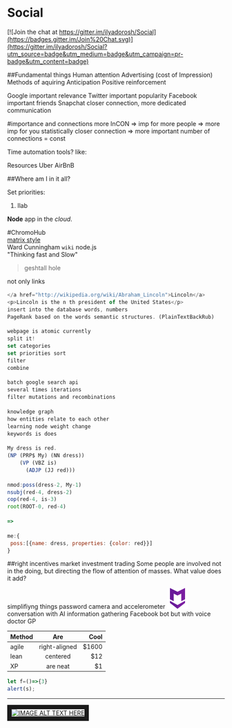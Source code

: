 # Social

[![Join the chat at https://gitter.im/ilyadorosh/Social](https://badges.gitter.im/Join%20Chat.svg)](https://gitter.im/ilyadorosh/Social?utm_source=badge&utm_medium=badge&utm_campaign=pr-badge&utm_content=badge)  

##Fundamental things
Human attention
 Advertising (cost of Impression)
 Methods of aquiring
  Anticipation
  Positive reinforcement
  
  Google important relevance
  Twitter important popularity
  Facebook important friends
  Snapchat closer connection, more dedicated communication
  
  
  #importance and connections
  more InCON => imp for more people => more imp for you statistically
  closer connection => more important
  number of connections = const
  
  
  
  
Time
 automation tools? like:

Resources
 Uber
 AirBnB

##Where am I in it all?

Set priorities:
 1. llab
 

**Node** app in the *cloud*.

#ChromoHub  
[matrix style](http://cb.vu/#matrix)  
Ward Cunningham `wiki` node.js  
"Thinking fast and Slow"  
>geshtall hole  

not only links 
```javascript
</a href="http://wikipedia.org/wiki/Abraham_Lincoln">Lincoln</a>
<p>Lincoln is the n th president of the United States</p>
insert into the database words, numbers 
PageRank based on the words semantic structures. (PlainTextBackRub)

webpage is atomic currently
split it!
set categories
set priorities sort
filter
combine

batch google search api
several times iterations
filter mutations and recombinations

knowledge graph
how entities relate to each other 
learning node weight change
keywords is does 

My dress is red.
(NP (PRP$ My) (NN dress))
    (VP (VBZ is)
      (ADJP (JJ red)))
      
nmod:poss(dress-2, My-1)
nsubj(red-4, dress-2)
cop(red-4, is-3)
root(ROOT-0, red-4)

=>

me:{
 poss:[{name: dress, properties: {color: red}}]
}
```

##right incentives market investment trading
Some people are involved not in the doing, but directing the flow of attention of masses. What value does it add?

simplifiyng things
password camera and accelerometer ![alt text](https://github.com/adam-p/markdown-here/raw/master/src/common/images/icon48.png "Logo Title Text 1")  
conversation with AI information gathering Facebook bot but with voice doctor GP

| Method        | Are           | Cool  |
| ------------- |:-------------:| -----:|
| agile         | right-aligned | $1600 |
| lean          | centered      |   $12 |
| XP            | are neat      |    $1 |
 
```javascript
let f=()=>{3}
alert(s);
```
  
___
<a href="http://www.youtube.com/watch?feature=player_embedded&v=UzyoT4DziQ4
" target="_blank"><img src="http://img.youtube.com/vi/UzyoT4DziQ4/0.jpg" 
alt="IMAGE ALT TEXT HERE" width="240" height="180" border="10" /></a>

